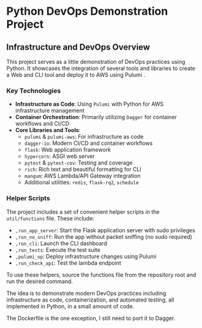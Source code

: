 # Python DevOps Demonstration Project

## Infrastructure and DevOps Overview

This project serves as a little demonstration of DevOps practices using Python. It showcases the integration of several  tools and libraries to create a Web and CLI tool and deploy it to AWS using Pulumi .

### Key Technologies

- **Infrastructure as Code**: Using `Pulumi` with Python for AWS infrastructure management
- **Container Orchestration**: Primarily utilizing `Dagger` for container workflows and CI/CD
- **Core Libraries and Tools**:
  - `pulumi` & `pulumi-aws`: For infrastructure as code
  - `dagger-io`: Modern CI/CD and container workflows
  - `flask`: Web application framework
  - `hypercorn`: ASGI web server
  - `pytest` & `pytest-cov`: Testing and coverage
  - `rich`: Rich text and beautiful formatting for CLI
  - `mangum`: AWS Lambda/API Gateway integration
  - Additional utilities: `redis`, `flask-rq2`, `schedule`

### Helper Scripts

The project includes a set of convenient helper scripts in the `util/functions` file. These include:

- `,run_app_server`: Start the Flask application server with sudo privileges
- `,run_no_sniff`: Run the app without packet sniffing (no sudo required)
- `,run_cli`: Launch the CLI dashboard
- `,run_tests`: Execute the test suite
- `,pulumi_up`: Deploy infrastructure changes using Pulumi
- `,run_check_api`: Test the lambda endpoint

To use these helpers, source the functions file from the repository root and run the desired command.

The idea is to demonstrate modern DevOps practices including infrastructure as code, containerization, and automated testing, all implemented in Python, in a small amount of code.

The Dockerfile is the one exception, I still need to port it to Dagger.
